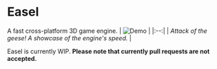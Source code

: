 # Easel
A fast cross-platform 3D game engine.
| ![Demo](https://i.rollbot.net/easelpreview.png) |
|:--:|
| *Attack of the geese! A showcase of the engine's speed.* |

Easel is currently WIP. **Please note that currently pull requests are not accepted.**